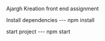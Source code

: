 Ajargh Kreation front end assignment

Install dependencies 
--- npm install

start project 
--- npm start
